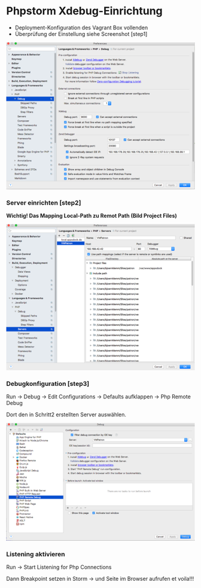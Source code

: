 # Phpstorm Xdebug-Einrichtung

* Deployment-Konfiguration des Vagrant Box vollenden
* Überprüfung der Einstellung siehe Screenshot [step1]

![Schritt 1](../../assets/images/step1.png)

### Server einrichten [step2]

**Wichtig! Das Mapping Local-Path zu Remot Path (Bild Project Files)**

![Schritt 2](../../assets/images/step2.png)

### Debugkonfiguration [step3]

Run -> Debug -> Edit Configurations -> Defaults aufklappen -> Php Remote Debug

Dort den in Schritt2 erstellten Server auswählen.

![Schritt 2](../../assets/images/step3.png)

### Listening aktivieren

Run -> Start Listening for Php Connections


Dann Breakpoint setzen in Storm -> und Seite im Browser aufrufen et voila!!!